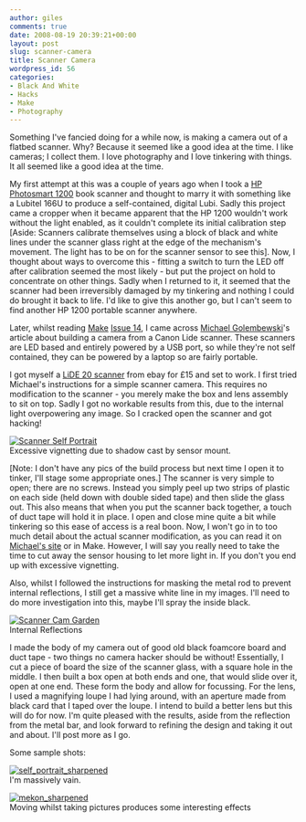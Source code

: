 ```yaml
---
author: giles
comments: true
date: 2008-08-19 20:39:21+00:00
layout: post
slug: scanner-camera
title: Scanner Camera
wordpress_id: 56
categories:
- Black And White
- Hacks
- Make
- Photography
---
```


Something I've fancied doing for a while now, is making a camera out of a flatbed scanner. Why? Because it seemed like a good idea at the time. I like cameras; I collect them. I love photography and I love tinkering with things. It all seemed like a good idea at the time.




My first attempt at this was a couple of years ago when I took a [HP Photosmart 1200](http://h20000.www2.hp.com/bizsupport/TechSupport/DriverDownload.jsp?prodNameId=215158&lang=en&cc=us&taskId=135&prodTypeId=15179&prodSeriesId=215156) book scanner and thought to marry it with something like a Lubitel 166U to produce a self-contained, digital Lubi. Sadly this project came a cropper when it became apparent that the HP 1200 wouldn't work without the light enabled, as it couldn't complete its initial calibration step [Aside: Scanners calibrate themselves using a block of black and white lines under the scanner glass right at the edge of the mechanism's movement. The light has to be on for the scanner sensor to see this]. Now, I thought about ways to overcome this - fitting a switch to turn the LED off after calibration seemed the most likely - but put the project on hold to concentrate on other things. Sadly when I returned to it, it seemed that the scanner had been irreversibly damaged by my tinkering and nothing I could do brought it back to life. I'd like to give this another go, but I can't seem to find another HP 1200 portable scanner anywhere.




Later, whilst reading [Make](http://makezine.com/magazine/) [Issue 14](http://makezine.com/14/), I came across [Michael Golembewski](http://golembewski.awardspace.com/)'s article about building a camera from a Canon Lide scanner. These scanners are LED based and entirely powered by a USB port, so while they're not self contained, they can be powered by a laptop so are fairly portable.




I got myself a [LiDE 20 scanner](http://www.canon.co.uk/for_home/product_finder/scanners/flatbed/LIDE20/index.asp) from ebay for £15 and set to work. I first tried Michael's instructions for a simple scanner camera. This requires no modification to the scanner - you merely make the box and lens assembly to sit on top. Sadly I got no workable results from this, due to the internal light overpowering any image. So I cracked open the scanner and got hacking!




[![Scanner Self Portrait](http://farm4.static.flickr.com/3159/2767393043_f7fc79d9cd_m.jpg)](http://www.flickr.com/photos/gpaterson/2767393043/)  
Excessive vignetting due to shadow cast by sensor mount.




[Note: I don't have any pics of the build process but next time I open it to tinker, I'll stage some appropriate ones.] The scanner is very simple to open; there are no screws. Instead you simply peel up two strips of plastic on each side (held down with double sided tape) and then slide the glass out. This also means that when you put the scanner back together, a touch of duct tape will hold it in place. I open and close mine quite a bit while tinkering so this ease of access is a real boon. Now, I won't go in to too much detail about the actual scanner modification, as you can read it on [Michael's site](http://golembewski.awardspace.com/cameras/scanner/index.html) or in Make. However, I will say you really need to take the time to cut away the sensor housing to let more light in. If you don't you end up with excessive vignetting.




Also, whilst I followed the instructions for masking the metal rod to prevent internal reflections, I still get a massive white line in my images. I'll need to do more investigation into this, maybe I'll spray the inside black.




[![Scanner Cam Garden](http://farm4.static.flickr.com/3049/2771341244_5116de1358_m.jpg)](http://www.flickr.com/photos/gpaterson/2771341244/)  
Internal Reflections




I made the body of my camera out of good old black foamcore board and duct tape - two things no camera hacker should be without! Essentially, I cut a piece of board the size of the scanner glass, with a square hole in the middle. I then built a box open at both ends and one, that would slide over it, open at one end. These form the body and allow for focussing. For the lens, I used a magnifying loupe I had lying around, with an aperture made from black card that I taped over the loupe. I intend to build a better lens but this will do for now. I'm quite pleased with the results, aside from the reflection from the metal bar, and look forward to refining the design and taking it out and about. I'll post more as I go.







Some sample shots:





[![self_portrait_sharpened](http://farm4.static.flickr.com/3029/2775853630_81d9252149_m.jpg)](http://www.flickr.com/photos/gpaterson/2775853630/)  
I'm massively vain.




[![mekon_sharpened](http://farm4.static.flickr.com/3104/2775282867_e96571fb66_m.jpg)](http://www.flickr.com/photos/gpaterson/2775282867/)  
Moving whilst taking pictures produces some interesting effects






